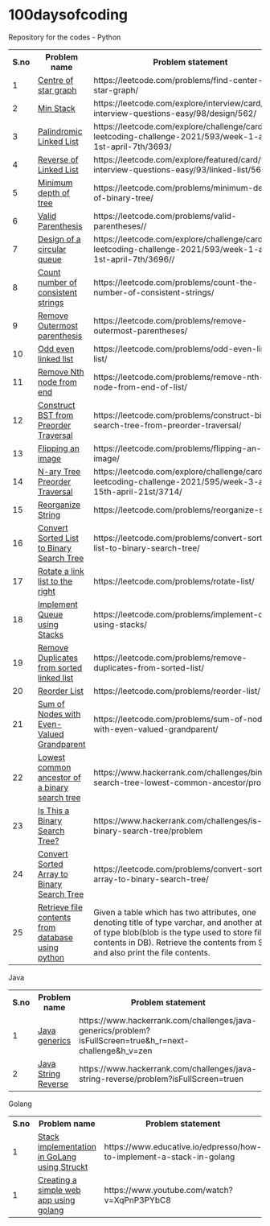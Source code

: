 # 100daysofcoding
Repository for the codes - Python
<table>
  <tr>
    <th>S.no</th>
    <th>Problem name</th>
    <th>Problem statement</th>
  </tr>
  <tr>
    <td>1</td>
    <td><a href="https://github.com/vsvt2000/100daysofcoding/blob/main/centerofstar.py">Centre of star graph</a></td>
    <td>https://leetcode.com/problems/find-center-of-star-graph/</td>
  </tr>
  <tr>
    <td>2</td>
    <td><a href="https://github.com/vsvt2000/100daysofcoding/blob/main/minstack.py">Min Stack</a></td>
    <td>https://leetcode.com/explore/interview/card/top-interview-questions-easy/98/design/562/</td>
  </tr>
  <tr>
    <td>3</td>
    <td><a href="https://github.com/vsvt2000/100daysofcoding/blob/main/palindromell.py">Palindromic Linked List</a></td>
    <td>https://leetcode.com/explore/challenge/card/april-leetcoding-challenge-2021/593/week-1-april-1st-april-7th/3693/</td>
  </tr>
  <tr>
    <td>4</td>
    <td><a href="https://github.com/vsvt2000/100daysofcoding/blob/main/reversell.py">Reverse of Linked List</a></td>
    <td>https://leetcode.com/explore/featured/card/top-interview-questions-easy/93/linked-list/560/</td>
  </tr>
  <tr>
    <td>5</td>
    <td><a href="https://github.com/vsvt2000/100daysofcoding/blob/main/mindepth.py">Minimum depth of tree</a></td>
    <td>https://leetcode.com/problems/minimum-depth-of-binary-tree/</td>
  </tr>
  <tr>
    <td>6</td>
    <td><a href="https://github.com/vsvt2000/100daysofcoding/blob/main/validparen.py">Valid Parenthesis</a></td>
    <td>https://leetcode.com/problems/valid-parentheses//</td>
  </tr>
  <tr>
    <td>7</td>
    <td><a href="https://github.com/vsvt2000/100daysofcoding/blob/main/circularqueue.py">Design of a circular queue</a></td>
    <td>https://leetcode.com/explore/challenge/card/april-leetcoding-challenge-2021/593/week-1-april-1st-april-7th/3696//</td>
  </tr>
   <tr>
     <td>8</td>
    <td><a href="https://github.com/vsvt2000/100daysofcoding/blob/main/consistentstrings.py">Count number of consistent strings</a></td>
    <td>https://leetcode.com/problems/count-the-number-of-consistent-strings/</td>
  </tr>
  <tr>
    <td>9</td>
    <td><a href="https://github.com/vsvt2000/100daysofcoding/blob/main/outerparen.py">Remove Outermost parenthesis</a></td>
    <td>https://leetcode.com/problems/remove-outermost-parentheses/</td>
  </tr>
  <tr>
    <td>10</td>
    <td><a href="https://github.com/vsvt2000/100daysofcoding/blob/main/oddevenll.py">Odd even linked list</a></td>
    <td>https://leetcode.com/problems/odd-even-linked-list/</td>
  </tr>
  <tr>
    <td>11</td>
    <td><a href="https://github.com/vsvt2000/100daysofcoding/blob/main/nthnodefromlast.py">Remove Nth node from end</a></td>
    <td>https://leetcode.com/problems/remove-nth-node-from-end-of-list/</td>
  </tr>
  <tr>
    <td>12</td>
    <td><a href="https://github.com/vsvt2000/100daysofcoding/blob/main/preorderBST.py">Construct BST from Preorder Traversal</a></td>
    <td>https://leetcode.com/problems/construct-binary-search-tree-from-preorder-traversal/</td>
  </tr>
  <tr>
    <td>13</td>
    <td><a href="https://github.com/vsvt2000/100daysofcoding/blob/main/flipimage.py">Flipping an image</a></td>
    <td>https://leetcode.com/problems/flipping-an-image/</td>
  </tr>
  <tr>
    <td>14</td>
    <td><a href="https://github.com/vsvt2000/100daysofcoding/blob/main/narypre.py">N-ary Tree Preorder Traversal</a></td>
    <td>https://leetcode.com/explore/challenge/card/april-leetcoding-challenge-2021/595/week-3-april-15th-april-21st/3714/</td>
  </tr>
  <tr>
    <td>15</td>
    <td><a href="https://github.com/vsvt2000/100daysofcoding/blob/main/reorganize.py">Reorganize String</a></td>
    <td>https://leetcode.com/problems/reorganize-string/</td>
  </tr>
  <tr>
    <td>16</td>
    <td><a href="https://github.com/vsvt2000/100daysofcoding/blob/main/sortedlist2bt.py">Convert Sorted List to Binary Search Tree</a></td>
    <td>https://leetcode.com/problems/convert-sorted-list-to-binary-search-tree/</td>
  </tr>
  <tr>
    <td>17</td>
    <td><a href="https://github.com/vsvt2000/100daysofcoding/blob/main/rotatell.py">Rotate a link list to the right</a></td>
    <td>https://leetcode.com/problems/rotate-list/</td>
  </tr>
  <tr>
    <td>18</td>
    <td><a href="https://github.com/vsvt2000/100daysofcoding/blob/main/queueusingstack.py">Implement Queue using Stacks</a></td>
    <td>https://leetcode.com/problems/implement-queue-using-stacks/</td>
  </tr>
  <tr>
    <td>19</td>
    <td><a href="https://github.com/vsvt2000/100daysofcoding/blob/main/removeduplfromll.py">Remove Duplicates from sorted linked list</a></td>
    <td>https://leetcode.com/problems/remove-duplicates-from-sorted-list/</td>
  </tr>
  <tr>
    <td>20</td>
    <td><a href="https://github.com/vsvt2000/100daysofcoding/blob/main/reorderlist.py">Reorder List</a></td>
    <td>https://leetcode.com/problems/reorder-list/</td>
  </tr>
  <tr>
    <td>21</td>
    <td><a href="https://github.com/vsvt2000/100daysofcoding/blob/main/evenvaluedgp.py">Sum of Nodes with Even-Valued Grandparent</a></td>
    <td>https://leetcode.com/problems/sum-of-nodes-with-even-valued-grandparent/</td>
  </tr>
  <tr>
    <td>22</td>
    <td><a href="https://github.com/vsvt2000/100daysofcoding/blob/main/lca.py">Lowest common ancestor of a binary search tree</a></td>
    <td>https://www.hackerrank.com/challenges/binary-search-tree-lowest-common-ancestor/problem</td>
  </tr>
  <tr>
    <td>23</td>
    <td><a href="https://github.com/vsvt2000/100daysofcoding/blob/main/checkbst.py">Is This a Binary Search Tree?</a></td>
    <td>https://www.hackerrank.com/challenges/is-binary-search-tree/problem</td>
  </tr>
  <tr>
    <td>24</td>
    <td><a href="https://github.com/vsvt2000/100daysofcoding/blob/main/sortedarraytobst.py">Convert Sorted Array to Binary Search Tree</a></td>
    <td>https://leetcode.com/problems/convert-sorted-array-to-binary-search-tree/</td>
  </tr>
  <tr>
    <td>25</td>
    <td><a href="https://github.com/vsvt2000/100daysofcoding/blob/main/readsql.py">Retrieve file contents from database using python</a></td>
    <td>Given a table which has two attributes, one denoting title of type varchar, and another attribute of type blob(blob is the type used to store file contents in DB). Retrieve the contents from SQL, and also print the file contents.</td>
  </tr>
  </table>
  
  Java 
  <table>
  <tr>
    <th>S.no</th>
    <th>Problem name</th>
    <th>Problem statement</th>
  </tr>
  <tr>
    <td>1</td>
    <td><a href="https://github.com/vsvt2000/100daysofcoding/blob/main/generics.java">Java generics</a></td>
    <td>https://www.hackerrank.com/challenges/java-generics/problem?isFullScreen=true&h_r=next-challenge&h_v=zen</td>
  </tr>
  <tr>
    <td>2</td>
    <td><a href="https://github.com/vsvt2000/100daysofcoding/blob/main/palindrome.java">Java String Reverse</a></td>
    <td>https://www.hackerrank.com/challenges/java-string-reverse/problem?isFullScreen=truen</td>
  </tr>
  </table>
  
  Golang
  <table>
  <tr>
    <th>S.no</th>
    <th>Problem name</th>
    <th>Problem statement</th>
  </tr>
  <tr>
    <td>1</td>
    <td><a href="https://github.com/vsvt2000/100daysofcoding/blob/main/stack.go">Stack implementation in GoLang using Struckt</a></td>
    <td>https://www.educative.io/edpresso/how-to-implement-a-stack-in-golang</td>
  </tr>
  <tr>
    <td>1</td>
    <td><a href="https://github.com/vsvt2000/100daysofcoding/blob/main/webapp0.go">Creating a simple web app using golang</a></td>
    <td>https://www.youtube.com/watch?v=XqPnP3PYbC8</td>
  </tr>
  </table>
  

